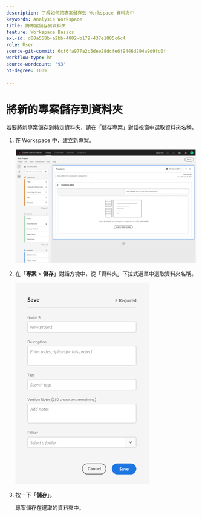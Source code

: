 ```yaml
---
description: 了解如何將專案儲存到 Workspace 資料夾中
keywords: Analysis Workspace
title: 將專案儲存到資料夾
feature: Workspace Basics
exl-id: d08a558b-a2bb-4002-b179-437e1885c6c4
role: User
source-git-commit: 6cf6fa977a2c5dee28dcfe6f9446d294a9d9fd0f
workflow-type: ht
source-wordcount: '93'
ht-degree: 100%

---
```


# 將新的專案儲存到資料夾

<!-- Is this article still needed -->


若要將新專案儲存到特定資料夾，請在「儲存專案」對話視窗中選取資料夾名稱。

1. 在 Workspace 中，建立新專案。

   ![自由形式的表格視窗，您可在其中建立新的專案。](/help/analysis-workspace/build-workspace-project/assets/save-to-folder1.png)

1. 在「**專案** > **儲存**」對話方塊中，從「資料夾」下拉式選單中選取資料夾名稱。

   ![「儲存」視窗，您可在其中將新專案儲存到資料夾。](/help/analysis-workspace/build-workspace-project/assets/save-to-folder2.png)

1. 按一下「**儲存**」。

   專案儲存在選取的資料夾中。
